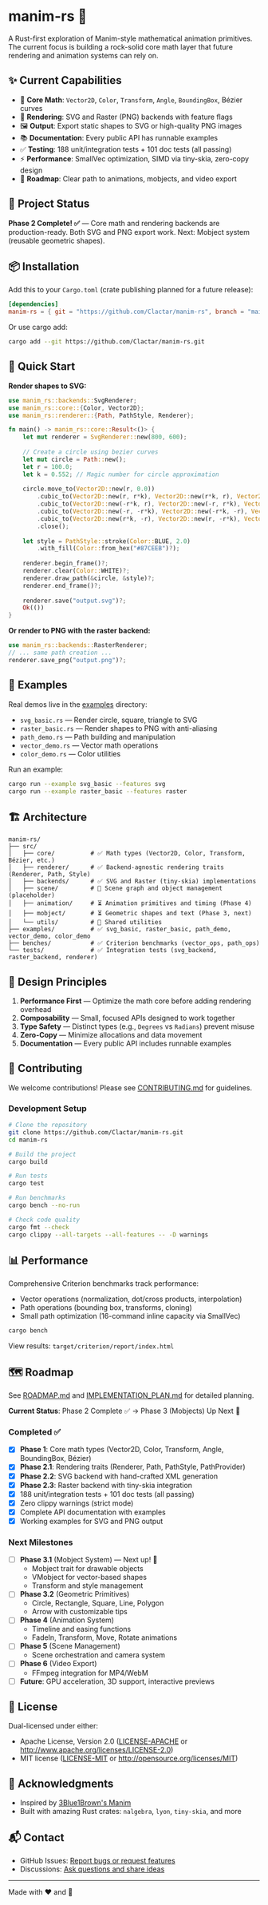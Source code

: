 # manim-rs 🦀

A Rust-first exploration of Manim-style mathematical animation primitives. The current focus is building a rock-solid core math layer that future rendering and animation systems can rely on.

## ✨ Current Capabilities

- 📐 **Core Math**: `Vector2D`, `Color`, `Transform`, `Angle`, `BoundingBox`, Bézier curves
- 🎨 **Rendering**: SVG and Raster (PNG) backends with feature flags
- 🖼️ **Output**: Export static shapes to SVG or high-quality PNG images
- 📚 **Documentation**: Every public API has runnable examples
- ✅ **Testing**: 188 unit/integration tests + 101 doc tests (all passing)
- ⚡ **Performance**: SmallVec optimization, SIMD via tiny-skia, zero-copy design
- 🧭 **Roadmap**: Clear path to animations, mobjects, and video export

## 🎯 Project Status

**Phase 2 Complete! ✅** — Core math and rendering backends are production-ready. Both SVG and PNG export work. Next: Mobject system (reusable geometric shapes).

## 📦 Installation

Add this to your `Cargo.toml` (crate publishing planned for a future release):

```toml
[dependencies]
manim-rs = { git = "https://github.com/Clactar/manim-rs", branch = "main" }
```

Or use cargo add:

```bash
cargo add --git https://github.com/Clactar/manim-rs.git
```

## 🚀 Quick Start

**Render shapes to SVG:**

```rust
use manim_rs::backends::SvgRenderer;
use manim_rs::core::{Color, Vector2D};
use manim_rs::renderer::{Path, PathStyle, Renderer};

fn main() -> manim_rs::core::Result<()> {
    let mut renderer = SvgRenderer::new(800, 600);
    
    // Create a circle using bezier curves
    let mut circle = Path::new();
    let r = 100.0;
    let k = 0.552; // Magic number for circle approximation
    
    circle.move_to(Vector2D::new(r, 0.0))
        .cubic_to(Vector2D::new(r, r*k), Vector2D::new(r*k, r), Vector2D::new(0.0, r))
        .cubic_to(Vector2D::new(-r*k, r), Vector2D::new(-r, r*k), Vector2D::new(-r, 0.0))
        .cubic_to(Vector2D::new(-r, -r*k), Vector2D::new(-r*k, -r), Vector2D::new(0.0, -r))
        .cubic_to(Vector2D::new(r*k, -r), Vector2D::new(r, -r*k), Vector2D::new(r, 0.0))
        .close();
    
    let style = PathStyle::stroke(Color::BLUE, 2.0)
        .with_fill(Color::from_hex("#87CEEB")?);
    
    renderer.begin_frame()?;
    renderer.clear(Color::WHITE)?;
    renderer.draw_path(&circle, &style)?;
    renderer.end_frame()?;
    
    renderer.save("output.svg")?;
    Ok(())
}
```

**Or render to PNG with the raster backend:**

```rust
use manim_rs::backends::RasterRenderer;
// ... same path creation ...
renderer.save_png("output.png")?;
```

## 📖 Examples

Real demos live in the [examples](examples/) directory:

- `svg_basic.rs` — Render circle, square, triangle to SVG
- `raster_basic.rs` — Render shapes to PNG with anti-aliasing
- `path_demo.rs` — Path building and manipulation
- `vector_demo.rs` — Vector math operations
- `color_demo.rs` — Color utilities

Run an example:

```bash
cargo run --example svg_basic --features svg
cargo run --example raster_basic --features raster
```

## 🏗️ Architecture

```
manim-rs/
├── src/
│   ├── core/          # ✅ Math types (Vector2D, Color, Transform, Bézier, etc.)
│   ├── renderer/      # ✅ Backend-agnostic rendering traits (Renderer, Path, Style)
│   ├── backends/      # ✅ SVG and Raster (tiny-skia) implementations
│   ├── scene/         # 🔄 Scene graph and object management (placeholder)
│   ├── animation/     # ⏳ Animation primitives and timing (Phase 4)
│   ├── mobject/       # ⏳ Geometric shapes and text (Phase 3, next)
│   └── utils/         # 🔄 Shared utilities
├── examples/          # ✅ svg_basic, raster_basic, path_demo, vector_demo, color_demo
├── benches/           # ✅ Criterion benchmarks (vector_ops, path_ops)
└── tests/             # ✅ Integration tests (svg_backend, raster_backend, renderer)
```

## 🎨 Design Principles

1. **Performance First** — Optimize the math core before adding rendering overhead
2. **Composability** — Small, focused APIs designed to work together
3. **Type Safety** — Distinct types (e.g., `Degrees` vs `Radians`) prevent misuse
4. **Zero-Copy** — Minimize allocations and data movement
5. **Documentation** — Every public API includes runnable examples

## 🤝 Contributing

We welcome contributions! Please see [CONTRIBUTING.md](CONTRIBUTING.md) for guidelines.

### Development Setup

```bash
# Clone the repository
git clone https://github.com/Clactar/manim-rs.git
cd manim-rs

# Build the project
cargo build

# Run tests
cargo test

# Run benchmarks
cargo bench --no-run

# Check code quality
cargo fmt --check
cargo clippy --all-targets --all-features -- -D warnings
```

## 📊 Performance

Comprehensive Criterion benchmarks track performance:
- Vector operations (normalization, dot/cross products, interpolation)
- Path operations (bounding box, transforms, cloning)
- Small path optimization (16-command inline capacity via SmallVec)

```bash
cargo bench
```

View results: `target/criterion/report/index.html`

## 🗺️ Roadmap

See [ROADMAP.md](ROADMAP.md) and [IMPLEMENTATION_PLAN.md](IMPLEMENTATION_PLAN.md) for detailed planning.

**Current Status**: Phase 2 Complete ✅ → Phase 3 (Mobjects) Up Next 🔄

### Completed ✅

- [x] **Phase 1**: Core math types (Vector2D, Color, Transform, Angle, BoundingBox, Bézier)
- [x] **Phase 2.1**: Rendering traits (Renderer, Path, PathStyle, PathProvider)
- [x] **Phase 2.2**: SVG backend with hand-crafted XML generation
- [x] **Phase 2.3**: Raster backend with tiny-skia integration
- [x] 188 unit/integration tests + 101 doc tests (all passing)
- [x] Zero clippy warnings (strict mode)
- [x] Complete API documentation with examples
- [x] Working examples for SVG and PNG output

### Next Milestones

- [ ] **Phase 3.1** (Mobject System) — Next up! 🔄
  - Mobject trait for drawable objects
  - VMobject for vector-based shapes
  - Transform and style management
- [ ] **Phase 3.2** (Geometric Primitives)
  - Circle, Rectangle, Square, Line, Polygon
  - Arrow with customizable tips
- [ ] **Phase 4** (Animation System)
  - Timeline and easing functions
  - FadeIn, Transform, Move, Rotate animations
- [ ] **Phase 5** (Scene Management)
  - Scene orchestration and camera system
- [ ] **Phase 6** (Video Export)
  - FFmpeg integration for MP4/WebM
- [ ] **Future**: GPU acceleration, 3D support, interactive previews

## 📄 License

Dual-licensed under either:

- Apache License, Version 2.0 ([LICENSE-APACHE](LICENSE-APACHE) or http://www.apache.org/licenses/LICENSE-2.0)
- MIT license ([LICENSE-MIT](LICENSE-MIT) or http://opensource.org/licenses/MIT)

## 🙏 Acknowledgments

- Inspired by [3Blue1Brown's Manim](https://github.com/3b1b/manim)
- Built with amazing Rust crates: `nalgebra`, `lyon`, `tiny-skia`, and more

## 📬 Contact

- GitHub Issues: [Report bugs or request features](https://github.com/Clactar/manim-rs/issues)
- Discussions: [Ask questions and share ideas](https://github.com/Clactar/manim-rs/discussions)

---

Made with ❤️ and 🦀
